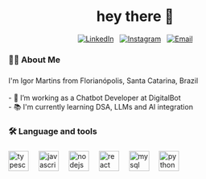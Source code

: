 <h1 align="center">hey there 👋</h1>

<div align="center">

[![LinkedIn](https://custom-icon-badges.demolab.com/badge/LinkedIn-0A66C2?style=for-the-badge&logo=linkedin-white&logoColor=fff)](https://www.linkedin.com/in/igor-jos%C3%A9-martins/)
&nbsp;
[![Instagram](https://img.shields.io/badge/Instagram-E4405F?style=for-the-badge&logo=Instagram&logoColor=white)](https://www.instagram.com/igor_josemartins/)
&nbsp;
[![Email](https://img.shields.io/badge/Email-D14836?style=for-the-badge&logo=Gmail&logoColor=white)](mailto:igorjosemartins01@gmail.com)

</div>


<h3 align="left">👩‍💻  About Me</h3>

###

<p align="left">I'm Igor Martins from Florianópolis, Santa Catarina, Brazil<br><br>- 🔭 I’m working as a Chatbot Developer at DigitalBot<br>- 📚 I'm currently learning DSA, LLMs and AI integration</p>

###

<h3 align="left">🛠 Language and tools</h3>

###

<div align="left">
  <img src="https://cdn.jsdelivr.net/gh/devicons/devicon/icons/typescript/typescript-original.svg" height="40" alt="typescript logo"  />
  <img width="12" />
  <img src="https://cdn.jsdelivr.net/gh/devicons/devicon/icons/javascript/javascript-original.svg" height="40" alt="javascript logo"  />
  <img width="12" />
  <img src="https://cdn.simpleicons.org/nodedotjs/339933" height="40" alt="nodejs logo"  />
  <img width="12" />
  <img src="https://cdn.simpleicons.org/react/61DAFB" height="40" alt="react logo"  />
  <img width="12" />
  <img src="https://cdn.jsdelivr.net/gh/devicons/devicon/icons/mysql/mysql-original.svg" height="40" alt="mysql logo"  />
  <img width="12" />
  <img src="https://cdn.jsdelivr.net/gh/devicons/devicon/icons/python/python-original.svg" height="40" alt="python logo"  />
</div>

###

<div align="center">
<!--   <img src="https://streak-stats.demolab.com?user=igorjosemartins&locale=en&mode=daily&theme=dark&hide_border=false&border_radius=5&order=3" height="220" alt="streak graph"  /> -->
</div>

###
